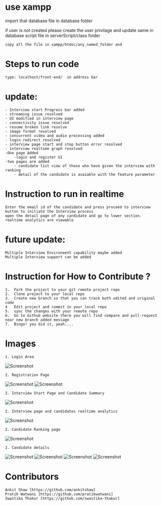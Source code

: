 # use xampp

import that database file in database folder

if user is not created please create the user privilage and update same in database script file in
serverScript/class folder

	copy all the file in xampp/htdoc/any_named_folder and 

# Steps to run code

	type: localhost/front-end/  in address bar

# update:
	- Interview start Progress bar added
	- streaming issue resolved
	- UI modified in interview page
	- connectivity issue resolved
	- resume broken link resolve
	- image format resolved
	- concurrent video and audio processing added
	- login redirect resolved
	- interview page start and stop button error resolved
	- interview realtime graph resolved
	-One page Added
		-login and register UI
	-two pages are added
		- candidate list view of those who have given the interview with ranking
		- detail of the candidate is avaiable with the feature parameter

# Instruction to run in realtime
	Enter the email id of the candidate and press proceed to interview button to initiate the Interview process
	open the detail page of any candidate and go to lower section. realtime analytics are viewable

# future update:
	Multiple Interview Environeent capability maybe added
	Multiple Interview support can be added


# Instruction for How to Contribute ?
	1.	Fork the project to your git remote project repo
	2.	Clone project to your local repo
	3.	Create new branch so that you can track both edited and original code
	4	Edit project and commit in your local repo
	5.	sync the changes with your remote repo
	6.	Go to Github website there you will find compare and pull-request near new branch added message
	7.	Bingo! you did it, yeah....	
 
 # Images
	1. Login Area
![Screenshot](ss/1.login_area.png)

	2. Registration Page
![Screenshot](ss/2.registration_page_1.png)
![Screenshot](ss/2.registration_page_2.png)

	2. Interview Start Page and Candidate Summary
![Screenshot](ss/3.Interview_start_page_and_candidate_summary.png)

	2. Interview page and candidates realtime analytics
![Screenshot](ss/4.interview_page_candidate's_realtime_analytics.png)

	2. Candidate Ranking page
![Screenshot](ss/5.Candidate_Ranking_page.png)

	2. Candidate details
![Screenshot](ss/6.candidate_details_1.png)
![Screenshot](ss/6.candidate_details_2.png)
![Screenshot](ss/6.candidate_details_3.png)
![Screenshot](ss/6.candidate_details_4.png)

# Contributors
	Ankit Shaw [https://github.com/ankitshaw]
	Pratik Watwani [https://github.com/pratikwatwani]
	Swastika Thakur [https://github.com/swastika-thakur]
